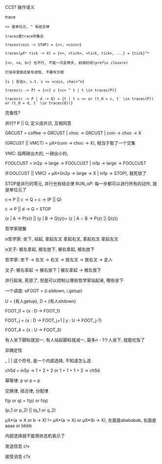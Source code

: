 CCS? 操作语义

trace

```text
<> 是单位元, ^ 有结合律

traces是trace的集合

traces(coin -> STOP) = {<>, <coin>}

traces(μX* tick -> X) = {<>, <tick>, <tick, tick>, ...} = {tick}^*

{<>, <a, b>} 也不行, 不能一次走两步, 前缀封闭(prefix closure)

打括号里面还是写进程, 不要写方程

{s | 存在n, s.t. s <= <coin, choc>^n}

traces(c -> P) = {<>} ∪ {<c> ^ t | t \in traces(P)}

traces(c -> P | d -> Q) = {t | t = <> or (t_0 = c, t` \in traces(P)) or (t_0 = d, t` \in traces(Q))}
```

完备性?

并行? P || Q, 定义成共识, 互相同意

GRCUST = coffee -> GRCUST | choc -> GRCUST | coin -> choc -> X

(GRCUST || VMCT) = μX*(coin -> choc -> X), 相当于取了一个交集

VMC: 投两磅出大的, 一磅出小的,

FOOLCUST = in2p -> large -> FOOLCUST | in1p -> large -> FOOLCUST

(FOOLCUST || VMC) = μX*(in2p -> large -> X | in1p -> STOP), 就死锁了

STOP是并行的零元, 并行也有结合律 RUN_αP: 每一步都可以进行所有的动作, 就是单位元了

c-> P || c -> Q = c -> (P || Q)

c -> P || d -> Q = STOP

(x | A -> P(x)) || (y | B -> Q(y))=  (z | A ∩ B -> P(z) || Q(z))

哲学家就餐

α哲学家: 坐下, 站起, 拿起左叉 拿起右叉, 拿起右叉 拿起左叉

α叉子: 被左拿起, 被左放下, 被右拿起, 被右放下

哲学家: 坐下 -> 左叉 -> 右叉 -> 放左叉 -> 放右叉 -> 走人

叉子: 被右拿起 -> 被右放下 | 被左拿起 -> 被左放下

并行起来, 死锁了, 但是可以控制让哪些哲学家站起来, 哪些坐下

一个调度: αFOOT = {i.sitdown, i.getup}

U = {有人getup}, D = {有人sitdown}

FOOT_0 = {x : D -> FOOT_1}

FOOT_j = {x : D -> FOOT_j+1 | y : U -> FOOT_j-1}

FOOT_4 = {x : U -> FOOT_3}

有人坐下脚标就加一, 有人站起脚标就减一, 最多n - 1个人坐下, 就能吃饭了

非确定性

 _
| |  这个符号, 是一个内部选择, 不知道怎么选

ch5d = in5p -> 1 + 2 + 2 or 1 + 1 + 1 + 2 -> ch5d

幂等律: p or p = p

交换律, 结合律, 分配律

f(p or q) = f(p) or f(q)

(p_1 or p_2) || (q_1 or q_2)

μX*(a -> X or b -> X) != μX*(a -> X) or μX*(b -> X), 左面是abababab, 右面是aaaa or bbbb

内部选择就不能用状态机表示了

发送信息 c!v

接受消息 c?x
